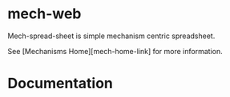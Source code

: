 # mech-web

Mech-spread-sheet is simple mechanism centric spreadsheet.

See [Mechanisms Home][mech-home-link] for more information.

# Documentation
